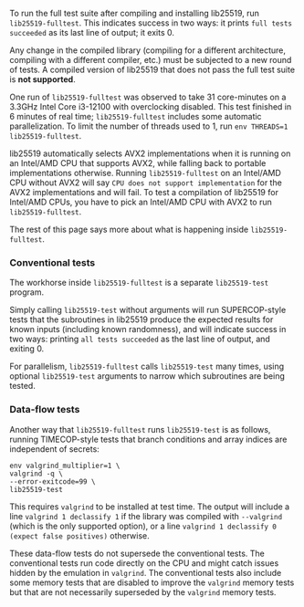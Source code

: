 To run the full test suite
after compiling and installing lib25519,
run `lib25519-fulltest`.
This indicates success in two ways:
it prints `full tests succeeded` as its last line of output;
it exits 0.

Any change in the compiled library
(compiling for a different architecture, compiling with a different compiler, etc.) must be subjected to a new round of tests.
A compiled version of lib25519 that does not pass the full test suite is **not supported**.

One run of `lib25519-fulltest`
was observed to take 31 core-minutes on a 3.3GHz Intel Core i3-12100 with overclocking disabled.
This test finished in 6 minutes of real time;
`lib25519-fulltest` includes some automatic parallelization.
To limit the number of threads used to 1,
run `env THREADS=1 lib25519-fulltest`.

lib25519 automatically selects
AVX2 implementations when it is running on an Intel/AMD CPU that supports AVX2,
while falling back to portable implementations otherwise.
Running `lib25519-fulltest` on an Intel/AMD CPU without AVX2
will say `CPU does not support implementation` for the AVX2 implementations
and will fail.
To test a compilation of lib25519 for Intel/AMD CPUs,
you have to pick an Intel/AMD CPU with AVX2 to run `lib25519-fulltest`.

The rest of this page says more about what is happening inside `lib25519-fulltest`.

### <a name="conventional"></a>Conventional tests

The workhorse inside `lib25519-fulltest`
is a separate `lib25519-test` program.

Simply calling `lib25519-test` without arguments
will run SUPERCOP-style tests that the subroutines in lib25519
produce the expected results for known inputs (including known randomness),
and will indicate success in two ways:
printing `all tests succeeded` as the last line of output,
and exiting 0.

For parallelism,
`lib25519-fulltest` calls `lib25519-test` many times,
using optional `lib25519-test` arguments to narrow which subroutines are being tested.

### <a name="dataflow"></a>Data-flow tests

Another way that `lib25519-fulltest`
runs `lib25519-test` is as follows,
running TIMECOP-style tests that branch conditions and array indices
are independent of secrets:

    env valgrind_multiplier=1 \
    valgrind -q \
    --error-exitcode=99 \
    lib25519-test

This requires `valgrind` to be installed at test time.
The output will include a line `valgrind 1 declassify 1`
if the library was compiled with `--valgrind` (which is the only supported option),
or a line `valgrind 1 declassify 0 (expect false positives)` otherwise.

These data-flow tests
do not supersede the conventional tests.
The conventional tests run code directly on the CPU
and might catch issues hidden by the emulation in `valgrind`.
The conventional tests also include some memory tests that are disabled to improve the `valgrind` memory tests
but that are not necessarily superseded by the `valgrind` memory tests.
